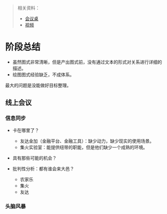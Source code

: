 > 相关资料：
>
> - [会议桌](https://app.huiyizhuo.com/public/meeting/1226372?shareCode=1081330)
> - [视频](https://ufnhxz2l93.feishu.cn/minutes/obcnjrkm8755j64r84n2x62g)

# 阶段总结

- 虽然图式非常清晰，但是产出图式前，没有通过文本的形式对关系进行详细的描述。
- 绘图图式经验缺乏，不成体系。



最大的问题是没能做好目标整理。



## 线上会议

### 信息同步

- 卡在哪里了？
  - 友达金加（金融平台、金融工具）：缺少动力，缺少现实的使用场景。
  - 集火实验室：能提供纽带的职能，但是他们缺少一个成熟的环境。

- 具有那些可能的机会？





- 批判性分析：都有谁会来大邑？
  - 农家乐
  - 集火
  - 友达



### 头脑风暴

